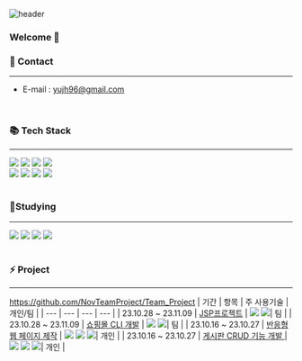 ![header](https://capsule-render.vercel.app/api?type=wave&color=auto&height=300&section=header&text=Jiho%27s%20Development%20Space&fontSize=60)

### Welcome 👋

### 💬 Contact

---
* E-mail : yujh96@gmail.com

<!--
**jiho-96/jiho-96** is a ✨ _special_ ✨ repository because its `README.md` (this file) appears on your GitHub profile.

Here are some ideas to get you started:

- 🔭 I’m currently working on ...
- 🌱 I’m currently learning ...
- 👯 I’m looking to collaborate on ...
- 🤔 I’m looking for help with ...
- 💬 Ask me about ...
- 📫 How to reach me: ...
- 😄 Pronouns: ...
- ⚡ Fun fact: ...
-->
<br>


### 📚 Tech Stack
---


<div align="left">
	<img src="https://img.shields.io/badge/Java-007396?style=flat&logo=Conda-Forge&logoColor=white" />
	<img src="https://img.shields.io/badge/MySQL-4479A1?style=flat&logo=MySQL&logoColor=white" />
	<img src="https://img.shields.io/badge/MariaDB-003545?style=flat&logo=MariaDB&logoColor=white" />
	<img src="https://img.shields.io/badge/Mybatis-000000?style=flat&logo=Fluentd&logoColor=white" />
	<br>
	<img src="https://img.shields.io/badge/HTML-E34F26?style=flat&logo=HTML5&logoColor=white" />
	<img src="https://img.shields.io/badge/CSS-1572B6?style=flat&logo=CSS3&logoColor=white" />
	<img src="https://img.shields.io/badge/JavaScript-F7DF1E?style=flat&logo=JavaScript&logoColor=white" />
	<img src="https://img.shields.io/badge/Python-3776AB?style=flat&logo=Python&logoColor=white" />
</div>
<br>

### 📃Studying
---
<div align="left">
        <img src="https://img.shields.io/badge/Spring-6db33f)?style=flat-square&logo=Spring&logoColor=white"/>
        <img src="https://img.shields.io/badge/Springboot-6DB33F?style=flat&logo=springboot&logoColor=white"/>	
	<img src="https://img.shields.io/badge/node.js-339933?style=flat&logo=nodedotjs&logoColor=white"/>
	<img src="https://img.shields.io/badge/react-61DAFB?style=flat&logo=react&logoColor=white"/>
</div>
<br>
<div align="left">


 ### ⚡ Project   
---
https://github.com/NovTeamProject/Team_Project
| 기간 | 항목 | 주 사용기술 | 개인/팀 |
| --- | --- | --- | --- |
| 23.10.28 ~ 23.11.09 | <a href="https://github.com/NovTeamProject/Team_Project">JSP프로젝트</a> | <img src="https://img.shields.io/badge/Java-007396?style=flat&logo=Conda-Forge&logoColor=white" /> <img src="https://img.shields.io/badge/MariaDB-003545?style=flat&logo=MariaDB&logoColor=white" />| 팀 |
| 23.10.28 ~ 23.11.09 | <a href="https://github.com/kimg1623/Shopping-CLI-Java">쇼핑몰 CLI 개발</a> | <img src="https://img.shields.io/badge/Java-007396?style=flat&logo=Conda-Forge&logoColor=white" /> <img src="https://img.shields.io/badge/MariaDB-003545?style=flat&logo=MariaDB&logoColor=white" />| 팀 |
| 23.10.16 ~ 23.10.27 | <a href="https://github.com/jiho-96/web_project">반응형 웹 페이지 제작</a> | <img src="https://img.shields.io/badge/HTML-E34F26?style=flat&logo=HTML&logoColor=white" /> <img src="https://img.shields.io/badge/CSS-1572B6?style=flat&logo=CSS3&logoColor=white"/> <img src="https://img.shields.io/badge/JavaScript-F7DF1E?style=flat&logo=JavaScript&logoColor=white"/>| 개인 |
| 23.10.16 ~ 23.10.27 | <a href="https://github.com/jiho-96/Java_DB_Project">게시판 CRUD 기능 개발 </a> | <img src="https://img.shields.io/badge/Java-007396?style=flat&logo=Conda-Forge&logoColor=white" /> <img src="https://img.shields.io/badge/MariaDB-003545?style=flat&logo=MariaDB&logoColor=white" />  <img src="https://img.shields.io/badge/Mybatis-000000?style=flat&logo=Fluentd&logoColor=white" />| 개인 |


<br>   
